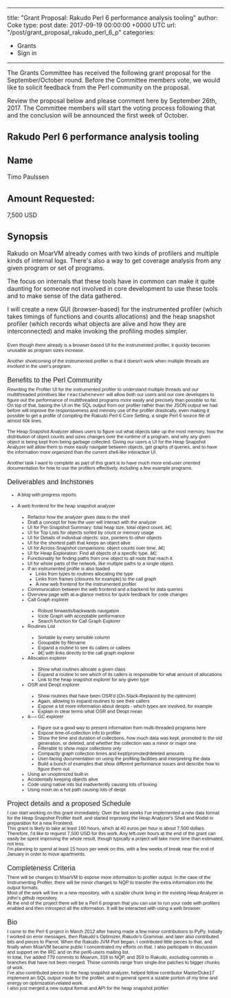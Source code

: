 
---
title: "Grant Proposal: Rakudo Perl 6 performance analysis tooling"
author: Coke
type: post
date: 2017-09-19 00:00:00 +0000 UTC
url: "/post/grant_proposal_rakudo_perl_6_p"
categories:
 - Grants
 - Sign in

---

<p>The Grants Committee has received the following grant proposal for the September/October round. Before the Committee members vote, we would like to solicit feedback from the Perl community on the proposal.</p>
<p>Review the proposal below and please comment here by September 26th, 2017. The Committee members will start the voting process following that and the conclusion will be announced the first week of October.</p>
<h2>Rakudo Perl 6 performance analysis tooling</h2>
<h2>Name</h2>
<p class="Standard">Timo Paulssen</p>
<h2>Amount Requested:</h2>
<p class="Standard">7,500 USD</p>
<h2>Synopsis</h2>
<p class="Standard">Rakudo on MoarVM already comes with two kinds of profilers and multiple kinds of internal logs. There's also a way to get coverage analysis from any given program or set of programs.</p>
<p class="Standard">The focus on internals that these tools have in common can make it quite daunting for someone not involved in core development to use these tools and to make sense of the data gathered.</p>
<p class="Standard">I will create a new GUI (browser-based) for the instrumented profiler (which takes timings of functions and counts allocations) and the heap snapshot profiler (which records what objects are alive and how they are interconnected) and make invoking the profiling modes simpler.</p>

<style type="text/css"><!--
p.p1 {margin: 18.0px 0.0px 6.0px 0.0px; font: 16.0px Arial}
p.p2 {margin: 0.0px 0.0px 0.0px 0.0px; text-indent: 36.0px; font: 11.0px Arial}
p.p3 {margin: 0.0px 0.0px 0.0px 0.0px; font: 11.0px Arial}
p.p4 {margin: 0.0px 0.0px 0.0px 0.0px; font: 11.0px Helvetica; min-height: 13.0px}
li.li3 {margin: 0.0px 0.0px 0.0px 0.0px; font: 11.0px Arial}
span.s1 {font: 11.0px 'Courier New'}
span.Apple-tab-span {white-space:pre}
ul.ul1 {list-style-type: disc}
--></style>
<p class="p1"></p>
<p class="p3">Even though there already is a browser-based UI for the instrumented profiler, it quickly becomes unusable as program sizes increase.</p>
<p class="p4"></p>
<p class="p3">Another shortcoming of the instrumented profiler is that it doesn't work when multiple threads are involved in the user's program.</p>
<p class="p1">Benefits to the Perl Community</p>
<p class="p3">Rewriting the Profiler UI for the instrumented profiler to understand multiple threads and our multithreaded primitives like <span class="s1">react</span>/<span class="s1">whenever</span> will allow both our users and our core developers to figure out the performance of multithreaded programs more easily and precisely than possible so far. On top of that, basing the UI on the SQL output from our profiler rather than the JSON output we had before will improve the responsiveness and memory use of the profiler drastically, even making it possible to get a profile of compiling the Rakudo Perl 6 Core Setting, a single Perl 6 source file of almost 60k lines.</p>
<p class="p4"></p>
<p class="p3">The Heap Snapshot Analyzer allows users to figure out what objects take up the most memory, how the distribution of object counts and sizes changes over the runtime of a program, and why any given object is being kept from being garbage collected. Giving our users a UI for the Heap Snapshot Analyzer will allow them to more easily navigate between objects, get graphs of queries, and to have the information more organized than the current shell-like interactive UI.</p>
<p class="p4"></p>
<p class="p3">Another task I want to complete as part of this grant is to have much more end-user oriented documentation for how to use the profilers effectively, including a few example programs.</p>
<p class="p1">Deliverables and Inchstones</p>
<ul class="ul1">
<li class="li3">A blog with progress reports.</li>
</ul>
<ul class="ul1">
<li class="li3">A web frontend for the heap snapshot analyzer</li>
<ul class="ul1">
<li class="li3">Refactor how the analyzer gives data to the shell</li>
<li class="li3">Draft a concept for how the user will interact with the analyzer</li>
<li class="li3">UI for Per-Snapshot Summary: total heap size, total object count, â€¦</li>
<li class="li3">UI for Top Lists for objects sorted by count or memory usage</li>
<li class="li3">UI for Details of individual objects: size, pointers to other objects</li>
<li class="li3">UI for the shortest path that keeps an object alive</li>
<li class="li3">UI for Across-Snapshot comparisons: object counts over time, â€¦</li>
<li class="li3">UI for Heap Exploration: Find all objects of a specific type, â€¦</li>
<li class="li3">Functionality for finding paths from one object to all roots that reach it.</li>
<li class="li3">UI for whole parts of the network, like multiple paths to a single object.</li>
<li class="li3">If an instrumented profile is also loaded
<ul>
<li class="li3">Links from types to routines allocating the type</li>
<li class="li3"><span>Links from frames (closures for example) to the call graph</span></li>
<li class="li3"><span>A new web frontend for the instrumented profiler</span></li>
</ul>
</li>
<li class="li3">Communication between the web frontend and a backend for data queries</li>
<li class="li3">Overview page with at-a-glance metrics for quick feedback for code changes</li>
<li class="li3">Call Graph explorer</li>
<ul class="ul1">
<li class="li3">Robust forwards/backwards navigation</li>
<li class="li3">Icicle Graph with acceptable performance</li>
<li class="li3">Search function for Call Graph Explorer</li>
</ul>
<li class="li3">Routines List</li>
<ul class="ul1">
<li class="li3">Sortable by every sensible column</li>
<li class="li3">Groupable by filename</li>
<li class="li3">Expand a routine to see its callers or callees</li>
<li class="li3">â€¦ with links directly to the call graph explorer</li>
</ul>
<li class="li3">Allocation explorer</li>
<ul class="ul1">
<li class="li3">Show what routines allocate a given class</li>
<li class="li3">Expand a routine to see which of its callers is responsible for what amount of allocations</li>
<li class="li3">Link to the heap snapshot explorer for any given type</li>
</ul>
<li class="li3">OSR and Deopt explorer</li>
<ul class="ul1">
<li class="li3">Show routines that have been OSR'd (On-Stack-Replaced by the optimizer)</li>
<li class="li3">Again, allowing to expand routines to see their callers</li>
<li class="li3">Expose a lot more information about deopts - which types are involved, for example</li>
<li class="li3">Explain in clear terms what OSR and Deopt mean</li>
</ul>
<li class="li3">â—‹<span class="Apple-tab-span"> </span>GC explorer</li>
<ul class="ul1">
<li class="li3">Figure out a good way to present information from multi-threaded programs here</li>
<li class="li3">Expose time-of-collection info to profiler</li>
<li class="li3">Show the time and duration of collections, how much data was kept, promoted to the old generation, or deleted, and whether the collection was a minor or major one</li>
<li class="li3">Filterable to show major collections only</li>
<li class="li3">Compactly graph collection times and kept/promoted/deleted amounts</li>
<li class="li3">User-facing documentation on using the profiling facilities and interpreting the data</li>
<li class="li3">Build a bunch of examples that show different performance issues and describe how to figure them out</li>
</ul>
<li class="li3">Using an unoptimized built-in</li>
<li class="li3">Accidentally keeping objects alive</li>
<li class="li3">Code using native ints but inadvertently causing lots of boxing</li>
<li class="li3">Using mixin on a hot path causing lots of deopt</li>
</ul>
</ul>
<p class="p1">Project details and a proposed Schedule</p>
<p class="p3">I can start working on this grant immediately. Over the last weeks I've implemented a new data format for the Heap Snapshot Profiler itself, and started improving the Heap Analyzer's Shell and Model in preparation for a new Frontend.</p>
<p class="p3"></p>
<p class="p3">This grant is likely to take at least 160 hours, which at 40 euros per hour is about 7,500 dollars. Therefore, I'd like to request 7,500 USD for this work. Any left-over hours at the end of the grant can easily be spent improving the whole result, though typically a project will take more time than estimated, not less.</p>
<p class="p3"></p>
<p class="p3">I'm planning to spend at least 15 hours per week on this, with a few weeks of break near the end of January in order to move apartments.</p>
<p class="p1">Completeness Criteria</p>
<p class="p3">There will be changes to MoarVM to expose more information to profiler output. In the case of the Instrumenting Profiler, there will be minor changes to NQP to transfer the extra information into the output formats.</p>
<p class="p3">Most of the work will live in a new repository, with a sizable chunk living in the existing Heap Analyzer in jnthn's github repository.</p>
<p class="p3">At the end of the project there will be a Perl 6 program that you can use to run your code with profilers enabled and then introspect all the information. It will be interacted with using a web browser.</p>
<p class="p1">Bio</p>
<p class="p3">I came to the Perl 6 project in March 2012 after having made a few minor contributions to PyPy. Initially I worked on error messages, then Rakudo's Optimizer, Rakudo's Grammar, and later also contributed bits and pieces to Parrot. When the Rakudo JVM Port began, I contributed little pieces to that, and finally when MoarVM became public I concentrated my efforts on that. I also participate in discussion and support on the IRC and on the perl6-users mailing list.</p>
<p class="p3"></p>
<p class="p3">In total, I've added 779 commits to Moarvm, 318 to NQP, and 359 to Rakudo, excluding commits in branches that have not been merged. Those commits range from single-line patches to bigger chunks of work.</p>
<p class="p3"></p>
<p class="p3">I've also contributed pieces to the heap snapshot analyzer, helped fellow contributor MasterDuke17 implement an SQL output mode for the profiler, and in general spent a sizable portion of my time and energy on optimization-related work.</p>
<p class="p3"></p>
<p class="p3">I also just merged a new output format and API for the heap snapshot profiler.</p>

